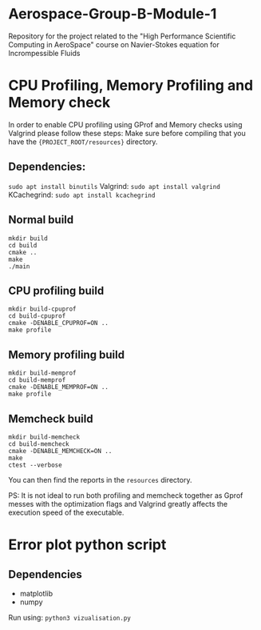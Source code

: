 # Aerospace-Group-B-Module-1
Repository for the project related to the "High Performance Scientific Computing in AeroSpace" course on Navier-Stokes equation for Incrompessible Fluids


# CPU Profiling, Memory Profiling and Memory check
In order to enable CPU profiling using GProf and Memory checks using Valgrind please follow these steps: 
Make sure before compiling that you have the `{PROJECT_ROOT/resources}` directory.

## Dependencies:
`sudo apt install binutils`
Valgrind:
`sudo apt install valgrind`
KCachegrind:
`sudo apt install kcachegrind`

## Normal build
```console 
mkdir build
cd build
cmake ..
make
./main
```

## CPU profiling build
```console
mkdir build-cpuprof
cd build-cpuprof
cmake -DENABLE_CPUPROF=ON ..
make profile
```
## Memory profiling build
```console
mkdir build-memprof
cd build-memprof
cmake -DENABLE_MEMPROF=ON ..
make profile
```
## Memcheck build
```console
mkdir build-memcheck
cd build-memcheck
cmake -DENABLE_MEMCHECK=ON ..
make
ctest --verbose
```
You can then find the reports in the `resources` directory.

PS: It is not ideal to run both profiling and memcheck together as Gprof messes with the optimization flags and Valgrind greatly affects the execution speed of the executable.


# Error plot python script
## Dependencies
- matplotlib
- numpy

Run using: 
`` python3 vizualisation.py ``
